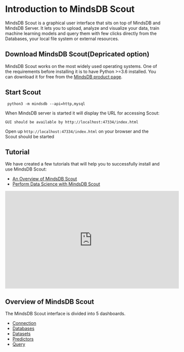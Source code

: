 # Introduction to MindsDB Scout

MindsDB Scout is a graphical user interface that sits on top of MindsDB and MindsDB Server. It lets you to upload, analyze and visualize your data, train machine learning models and query them with few clicks directly from the Databases, your local file system or external resources.


## Download MindsDB Scout(Depricated option)

MindsDB Scout works on the most widely used operating systems. One of the requirements before installing it is to have Python >=3.6 installed. You can download it for free from the [MindsDB product page](https://www.mindsdb.com/product).

## Start Scout

```
 python3 -m mindsdb --api=http,mysql
```

When MindsDB server is started it will display the URL for accessing Scout:

```
GUI should be available by http://localhost:47334/index.html
```

Open up `http://localhost:47334/index.html` on your browser and the Scout should be started

## Tutorial
We have created a few tutorials that will help you to successfully install and use MindsDB Scout:

* [An Overview of MindsDB Scout](https://www.mindsdb.com/blog/mindsdb-scout-overview)
* [Perform Data Science with MindsDB Scout](https://www.mindsdb.com/blog/data-science-with-scout)
 <iframe width="560" height="315" src="https://www.youtube.com/embed/fOwdv4j26CA" frameborder="0" allow="accelerometer; autoplay; encrypted-media; gyroscope; picture-in-picture" allowfullscreen></iframe>

## Overview of MindsDB Scout

The MindsDB Scout interface is divided into 5 dashboards.

* [Connection](/scout/Connection)
* [Databases](/scout/Databases)
* [Datasets](/scout/Datasources)
* [Predictors](/scout/Predictors)
* [Query](/scout/Query)
